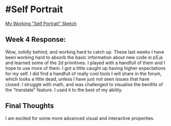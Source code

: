 #Self Portrait
==
[ My Working "Self Portrait" Sketch](https://ashtonmwilson.github.io/120-work/hw-4/)

Week 4 Response:
--
Wow, solidly behind, and working hard to catch up.
These last weeks I have been working hard to absorb the basic information about new code in p5.js and learned some of the 2d primitives. I played with a handfull of them and I hope to use more of them. I got a little caught up having higher expectations for my self. I did find a handfull of really cool tools I will share in the forum, which looks a little dead, unless I have just not seen issues that have closed. I struggle with math, and was challenged to visualise the benifits of the "translate" feature. I used it to the best of my ability.



Final Thoughts
--
I am excited for some more advanced visual and interactive properties.
